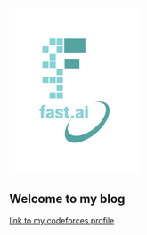 ![Image of fast.ai logo](images/logo.png)

## Welcome to my blog

[link to my codeforces profile](https://codeforces.com/profile/vivaldi370)
